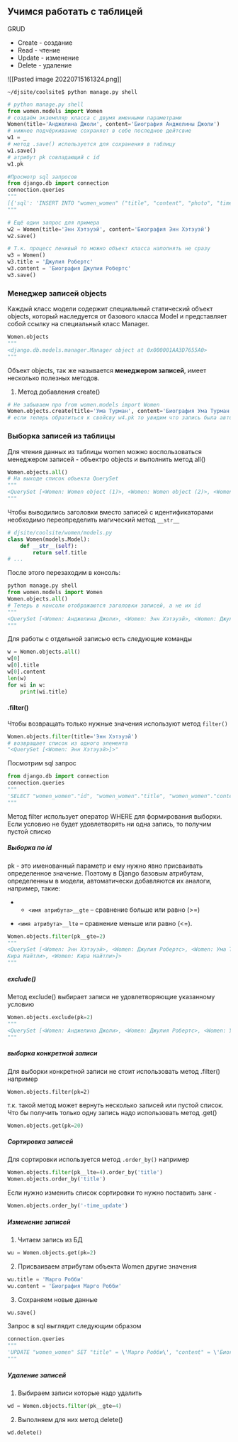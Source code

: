 ## Учимся работать с таблицей
GRUD
*  Create - создание 
* Read - чтение
* Update - изменение
* Delete - удаление


![[Pasted image 20220715161324.png]]

`~/djsite/coolsite$ python manage.py shell`

```python
# python manage.py shell 
from women.models import Women
# создаём экземпляр класса с двумя именными параметрами
Women(title='Анджелина Джоли', content='Биография Анджелины Джоли')
# нижнее подчёркивание сохраняет в себе последнее дейтсвие
w1 = _
# метод .save() используется для сохранения в таблицу
w1.save()
# атрибут pk совпадающий с id
w1.pk

#Просмотр sql запросов
from django.db import connection
connection.queries
"""
[{'sql': 'INSERT INTO "women_women" ("title", "content", "photo", "time_create", "time_update", "is_published") SELECT \'Анджелина Джоли\', \'Биография Анджелины Джоли\', \'\', \'2022-07-15 13:42:37.384106\', \'2022-07-15 13:42:37.384203\', 1 RETURNING "women_women"."id"', 'time': '0.004'}]
"""

# Ещё один запрос для примера 
w2 = Women(title='Энн Хэтэуэй', content='Биография Энн Хэтэуэй')
w2.save()

# Т.к. процесс ленивый то можно объект класса наполнять не сразу 
w3 = Women()
w3.title = 'Джулия Робертс'
w3.content = 'Биография Джулии Робертс'
w3.save()

```

### Менеджер записей objects 
Каждый класс модели содержит специальный статический объект objects, который наследуется от базового класса Model и представляет собой ссылку на специальный класс Manager.
```python 
Women.objects
"""
<django.db.models.manager.Manager object at 0x000001AA3D7655A0>
"""
```
Объект objects, так же называется **менеджером записей**,  имеет несколько полезных методов.
1. Метод добавления create()
```python
# Не забываем про from women.models import Women
Women.objects.create(title='Ума Турман', content='Биография Ума Турман')
# если теперь обратиться к свойсву w4.pk то увидим что запись была автоматически добавлена в БД
```

### Выборка записей из таблицы
Для чтения данных из таблицы women можно воспользоваться менеджером записей - объектро objects и выполнить метод all()
```python
Women.objects.all()
# На выходе список объекта QuerySet
"""
<QuerySet [<Women: Women object (1)>, <Women: Women object (2)>, <Women: Women object (3)>, <Women: Women object (4)>, <Women: Women object (5)>, <Women: Women object (6)>]>
"""
```
Чтобы выводились заголовки вместо записей с идентификаторами необходимо переопределить магический метод `__str__`
```python
# djsite/coolsite/women/models.py
class Women(models.Model):
	def __str__(self):
		return self.title
# ...
```
После этого перезаходим в консоль:
```python
python manage.py shell 
from women.models import Women
Women.objects.all()
# Теперь в консоли отображаются заголовки записей, а не их id
"""
<QuerySet [<Women: Анджелина Джоли>, <Women: Энн Хэтэуэй>, <Women: Джулия Робертс>, <Women: Ума Турман>, <Women: Кира Найтли>, <Women: Кира Найтли>]>
"""
```

Для работы с отдельной записью есть следующие команды
```python
w = Women.objects.all()
w[0]
w[0].title
w[0].content
len(w)
for wi in w:
	print(wi.title)
```

#### .filter()
Чтобы возвращать только нужные значения используют метод `filter()`
```python
Women.objects.filter(title='Энн Хэтэуэй')
# возвращает список из одного элемента
"<QuerySet [<Women: Энн Хэтэуэй>]>"
```
Посмотрим sql запрос
```python
from django.db import connection
connection.queries
"""
'SELECT "women_women"."id", "women_women"."title", "women_women"."content", "women_women"."photo", "women_women"."time_create", "women_women"."time_update", "women_women"."is_published" FROM "women_women" WHERE "women_women"."title" = \'Энн Хэтэуэй\' LIMIT 21'
"""
```
Метод filter использует оператор WHERE для формирования выборки. Если условию не будет удовлетворять ни одна запись, то получим пустой списко

##### Выборка по id
pk  - это именованный параметр и ему нужно явно присваивать определенное значение. Поэтому в Django базовым атрибутам, определенным в модели, автоматически добавляются их аналоги, например, такие:
* -  `<имя атрибута>__gte` – сравнение больше или равно (>=)
-   `<имя атрибута>__lte` – сравнение меньше или равно (<=).

```python
Women.objects.filter(pk__gte=2)
"""
<QuerySet [<Women: Энн Хэтэуэй>, <Women: Джулия Робертс>, <Women: Ума Турман>, <Women: 
Кира Найтли>, <Women: Кира Найтли>]>
"""
```

##### exclude()
Метод exclude() выбирает записи не удовлетворяющие указанному условию
```python
Women.objects.exclude(pk=2)
"""
<QuerySet [<Women: Анджелина Джоли>, <Women: Джулия Робертс>, <Women: Ума Турман>, <Women: Кира Найтли>, <Women: Кира Найтли>]>
"""
```

##### выборка конкретной записи
Для выборки конкретной записи не стоит использовать метод .filter() например 
```pyhton
Women.objects.filter(pk=2)
```
т.к. такой метод может вернуть несколько записей или пустой список. Что бы получить только одну запись надо использовать метод .get()
```python
Women.objects.get(pk=20)
```

##### Сортировка записей
Для сортировки используется метод `.order_by()` например
```python
Women.objects.filter(pk__lte=4).order_by('title')
Women.objects.order_by('title')
```
Если нужно изменить список сортировки то нужно поставить занк `-`
```python
Women.objects.order_by('-time_update')
```

##### Изменение записей
1. Читаем запись из БД
```python
wu = Women.objects.get(pk=2)
```
2.  Присваиваем атрибутам объекта Women другие значения
```python
wu.title = 'Марго Робби'
wu.content = 'Биография Марго Робби'
```
3.  Сохраняем новые данные
```python
wu.save()
```
Запрос в sql выглядит следующим образом
```python
connection.queries
"""
'UPDATE "women_women" SET "title" = \'Марго Робби\', "content" = \'Биография Марго Робби\', "photo" = \'\', "time_create" = \'2021-01-03 09:27:56.511898\', "time_update" = \'2021-01-03 11:57:06.800768\', "is_published" = 1 WHERE "women_women"."id" = 2'
"""

```

##### Удаление записей
1. Выбираем записи которые надо удалить
```python
wd = Women.objects.filter(pk__gte=4)
```
2. Выполняем для них метод delete()
```python
wd.delete()
```
